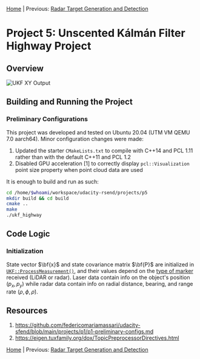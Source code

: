 [Home](../../README.md) | Previous: [Radar Target Generation and Detection](../p4/p4-radar-target-generation-and-detection.md)

# Project 5: Unscented Kálmán Filter Highway Project

## Overview

![UKF XY Output](./img/mov3.gif)

## Building and Running the Project

### Preliminary Configurations

This project was developed and tested on Ubuntu 20.04 (UTM VM QEMU 7.0 aarch64). Minor configuration changes were made:

1. Updated the starter `CMakeLists.txt` to compile with C++14 and PCL 1.11 rather than with the default C++11 and PCL 1.2
2. Disabled GPU acceleration [1] to correctly display `pcl::Visualization` point size property when point cloud data are used

It is enough to build and run as such:

```bash
cd /home/$whoami/workspace/udacity-rsend/projects/p5
mkdir build && cd build
cmake ..
make
./ukf_highway
```

## Code Logic

### Initialization

State vector $\bf{x}$ and state covariance matrix $\bf{P}$ are initialized in [`UKF::ProcessMeasurement()`](), and their values depend on the [type of marker]() received (LiDAR or radar). Laser data contain info on the object's position $(p_x, p_y)$ while radar data contain info on radial distance, bearing, and range rate $(\rho, \phi, \dot{\rho})$.

## Resources

1. https://github.com/federicomariamassari/udacity-sfend/blob/main/projects/p1/p1-preliminary-configs.md
2. https://eigen.tuxfamily.org/dox/TopicPreprocessorDirectives.html

[Home](../../README.md) | Previous: [Radar Target Generation and Detection](../p4/p4-radar-target-generation-and-detection.md)